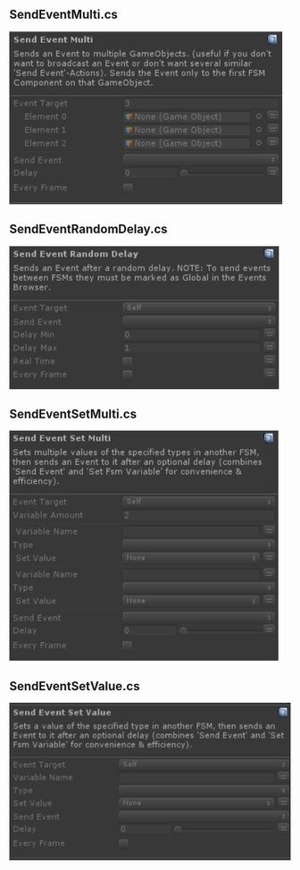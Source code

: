## SendEventMulti.cs
![Image](/Screenshots/Actions/SendEventMulti_Info.png)

## SendEventRandomDelay.cs
![Image](/Screenshots/Actions/SendEventRandomDelay_Info.png)

## SendEventSetMulti.cs
![Image](/Screenshots/Actions/SendEventSetMulti_Info.png)

## SendEventSetValue.cs
![Image](/Screenshots/Actions/SendEventSetValue_Info.png)